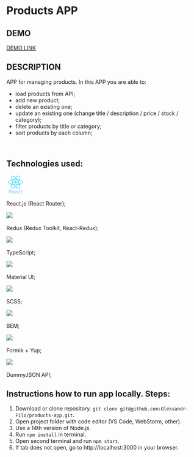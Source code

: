 # Products APP

## DEMO
[DEMO LINK](https://Oleksandr-Filo.github.io/products-app)

## DESCRIPTION
APP for managing products. In this APP you are able to:

- load products from API;
- add new product;
- delete an existing one;
- update an existing one (change title / description / price / stock / category);
- filter products by title or category;
- sort products by each column;
<br />

## Technologies used:
<a href="https://uk.reactjs.org/">
  <img src="https://raw.githubusercontent.com/devicons/devicon/master/icons/react/react-original-wordmark.svg" height="48"/>
</a> 

React.js (React Router);

<a href="https://redux-toolkit.js.org/">
  <img src="https://user-images.githubusercontent.com/25181517/187896150-cc1dcb12-d490-445c-8e4d-1275cd2388d6.png" height="48"/>
</a> 

Redux (Redux Toolkit, React-Redux);

<a href="https://www.typescriptlang.org/">
  <img src="https://user-images.githubusercontent.com/25181517/183890598-19a0ac2d-e88a-4005-a8df-1ee36782fde1.png" height="48"/>
</a>

TypeScript;

<a href="https://mui.com/">
  <img src="https://user-images.githubusercontent.com/25181517/189716630-fe6c084c-6c66-43af-aa49-64c8aea4a5c2.png" height="48"/>
</a>

Material UI;

<a href="https://sass-lang.com/">
  <img src="https://user-images.githubusercontent.com/25181517/192158956-48192682-23d5-4bfc-9dfb-6511ade346bc.png" height="48"/>
</a>

SCSS;

<a href="https://en.bem.info/methodology/"> 
  <img src="https://iconape.com/wp-content/files/gl/43407/svg/bem.svg" height="48"/>
</a>

BEM;

<a href="https://formik.org/">
  <img src="https://www.google.com/url?sa=i&url=https%3A%2F%2Fstackshare.io%2Fformik&psig=AOvVaw34BS_w_uTZ5gcxyVI_wIfM&ust=1680112300461000&source=images&cd=vfe&ved=0CBAQjRxqFwoTCJi47ZiY__0CFQAAAAAdAAAAABAE" height="48"/>
</a> 

Formik + Yup;

<a href="https://dummyjson.com/">
  <img src="https://spin.atomicobject.com/wp-content/uploads/json.png" height="48"/>
</a> 

DummyJSON API;

## Instructions how to run app locally. Steps:
1. Download or clone repository. `git clone git@github.com:Oleksandr-Filo/products-app.git`.
2. Open project folder with code editor (VS Code, WebStorm, other).
3. Use a 14th version of Node.js.
4. Run ```npm install``` in terminal.
5. Open second terminal and run ```npm start```.
6. If tab does not open, go to http://localhost:3000 in your browser.

